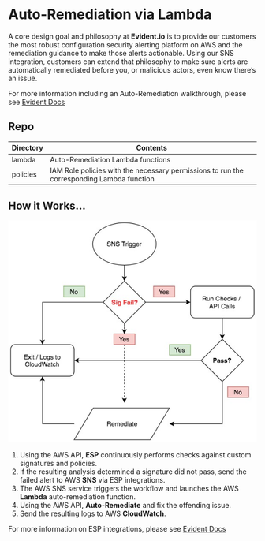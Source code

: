 # Auto-Remediation via Lambda

A core design goal and philosophy at **Evident.io** is to provide our customers the most robust configuration security alerting platform on AWS and the remediation guidance to make those alerts actionable. Using our SNS integration, customers can extend that philosophy to make sure alerts are automatically remediated before you, or malicious actors, even know there’s an issue.

For more information including an Auto-Remediation walkthrough, please see [Evident Docs](http://docs.evident.io/#auto-remediation-via-lambda-walkthrough)

## Repo

Directory | Contents
--------- | ---------
lambda    | Auto-Remediation Lambda functions
policies  | IAM Role policies with the necessary permissions to run the corresponding Lambda function

## How it Works...

![Auto-Remediation Flow](../../autoremediate/images/remediate-flow.jpg)

1. Using the AWS API, **ESP** continuously performs checks against custom signatures and policies.
2. If the resulting analysis determined a signature did not pass, send the failed alert to AWS **SNS** via ESP integrations.
3. The AWS SNS service triggers the workflow and launches the AWS **Lambda** auto-remediation function.
4. Using the AWS API, **Auto-Remediate** and fix the offending issue.
5. Send the resulting logs to AWS **CloudWatch**.

For more information on ESP integrations, please see [Evident Docs](http://docs.evident.io/#integrations)
